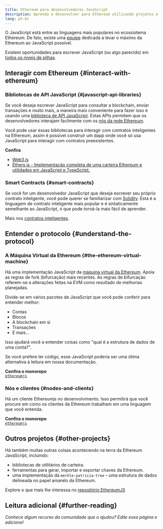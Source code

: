 ```yaml
---
title: Ethereum para desenvolvedores JavaScript
description: Aprenda a desenvolver para Ethereum utilizando projetos e ferramentas baseados em JavaScript.
lang: pt-br
---
```


O JavaScript está entre as linguagens mais populares no ecossistema Ethereum. De fato, existe uma [equipe](https://github.com/ethereumjs) dedicada a levar o máximo da Ethereum ao JavaScript possível.

Existem oportunidades para escrever JavaScript (ou algo parecido) em [todos os níveis de pilhas](/developers/docs/ethereum-stack/).

## Interagir com Ethereum \{#interact-with-ethereum}

### Bibliotecas de API JavaScript \{#javascript-api-libraries}

Se você deseja escrever JavaScript para consultar a blockchain, enviar transações e muito mais, a maneira mais conveniente para fazer isso é usando uma [biblioteca de API JavaScript](/developers/docs/apis/javascript/). Estas APIs permitem que os desenvolvedores interajam facilmente com os [nós da rede Ethereum](/developers/docs/nodes-and-clients/).

Você pode usar essas bibliotecas para interagir com contratos inteligentes na Ethereum, assim é possível construir um dapp onde você só usa JavaScript para interagir com contratos preexistentes.

**Confira**

- [Web3.js](https://web3js.readthedocs.io/)
- [Ethers.js - Implementação completa de uma carteira Ethereum e utilidades em JavaScript e TypeScript.](https://docs.ethers.io/)

### Smart Contracts \{#smart-contracts}

Se você for um desenvolvedor JavaScript que deseja escrever seu próprio contrato inteligente, você pode querer se familiarizar com [Solidity](https://solidity.readthedocs.io). Esta é a linguagem de contrato inteligente mais popular e é sintaticamente semelhante ao JavaScript, o que pode torná-la mais fácil de aprender.

Mais nos [contratos inteligentes](/developers/docs/smart-contracts/).

## Entender o protocolo \{#understand-the-protocol}

### A Máquina Virtual da Ethereum \{#the-ethereum-virtual-machine}

Há uma implementação JavaScript da [máquina virtual da Ethereum](/developers/docs/evm/). Apoia as regras de fork (bifurcação) mais recentes. As regras de bifurcação referem-se a alterações feitas na EVM como resultado de melhorias planejadas.

Divide-se em vários pacotes de JavaScript que você pode conferir para entender melhor:

- Contas
- Blocos
- A blockchain em si
- Transações
- E mais...

Isso ajudará você a entender coisas como "qual é a estrutura de dados de uma conta?".

Se você prefere ler código, esse JavaScript poderia ser uma ótima alternativa à leitura em nossa documentação.

**Confira o monorepo**  
[`ethereumjs`](https://github.com/ethereumjs/ethereumjs-vm)

### Nós e clientes \{#nodes-and-clients}

Há um cliente Ethereumjs no desenvolvimento. Isso permitirá que você procure em como os clientes da Ethereum trabalham em uma linguagem que você entenda.

**Confira o monorepo**  
[`ethereumjs`](https://github.com/ethereumjs/ethereumjs-client)

## Outros projetos \{#other-projects}

Há também muitas outras coisas acontecendo na terra da Ethereum JavaScript, incluindo:

- bibliotecas de utilitários de carteira.
- ferramentas para gerar, importar e exportar chaves da Ethereum.
- uma implementação da `merkle-patricia-tree` – uma estrutura de dados delineada no papel amarelo da Ethereum.

Explore o que mais lhe interessa no [repositório EthereumJS](https://github.com/ethereumjs)

## Leitura adicional \{#further-reading}

_Conhece algum recurso da comunidade que o ajudou? Edite essa página e adicione!_
